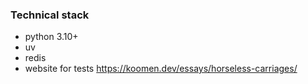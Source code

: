 ### Technical stack

- python 3.10+
- uv
- redis
- website for tests https://koomen.dev/essays/horseless-carriages/
